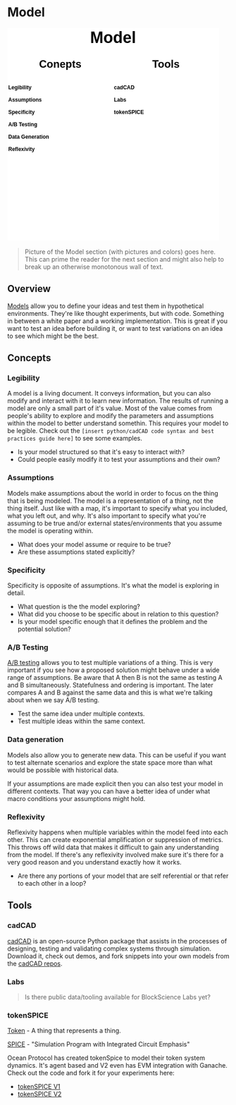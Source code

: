# Model

![](img/cag-map-0.0.3-model.png)

> Picture of the Model section (with pictures and colors) goes here. This can prime the reader for the next section and might also help to break up an otherwise monotonous wall of text.

## Overview

[Models](https://en.wikipedia.org/wiki/Model) allow you to define your ideas and test them in hypothetical environments. They're like thought experiments, but with code. Something in between a white paper and a working implementation. This is great if you want to test an idea before building it, or want to test variations on an idea to see which might be the best.

## Concepts

### Legibility

A model is a living document. It conveys information, but you can also modify and interact with it to learn new information. The results of running a model are only a small part of it's value. Most of the value comes from people's ability to explore and modify the parameters and assumptions within the model to better understand somethin. This requires your model to be legible. Check out the `[insert python/cadCAD code syntax and best practices guide here]` to see some examples.

- Is your model structured so that it's easy to interact with?
- Could people easily modify it to test your assumptions and their own?

### Assumptions

Models make assumptions about the world in order to focus on the thing that is being modeled. The model is a representation of a thing, not the thing itself. Just like with a map, it's important to specify what you included, what you left out, and why. It's also important to specify what you're assuming to be true and/or external states/environments that you assume the model is operating within.

- What does your model assume or require to be true?
- Are these assumptions stated explicitly?

### Specificity

Specificity is opposite of assumptions. It's what the model is exploring in detail. 

- What question is the the model exploring?
- What did you choose to be specific about in relation to this question?
- Is your model specific enough that it defines the problem and the potential solution?

### A/B Testing

[A/B testing](https://en.wikipedia.org/wiki/A/B_testing) allows you to test multiple variations of a thing. This is very important if you see how a proposed solution might behave under a wide range of assumptions. Be aware that A then B is not the same as testing A and B simultaneously. Statefulness and ordering is important. The later compares A and B against the same data and this is what we're talking about when we say A/B testing.

- Test the same idea under multiple contexts.
- Test multiple ideas within the same context.

### Data generation

Models also allow you to generate new data. This can be useful if you want to test alternate scenarios and explore the state space more than what would be possible with historical data. 

If your assumptions are made explicit then you can also test your model in different contexts. That way you can have a better idea of under what macro conditions your assumptions might hold.

### Reflexivity

Reflexivity happens when multiple variables within the model feed into each other. This can create exponential amplification or suppression of metrics. This throws off wild data that makes it difficult to gain any understanding from the model. If there's any reflexivity involved make sure it's there for a very good reason and you understand exactly how it works.

- Are there any portions of your model that are self referential or that refer to each other in a loop?

## Tools

### cadCAD

[cadCAD](https://cadcad.org/) is an open-source Python package that assists in the processes of designing, testing and validating complex systems through simulation. Download it, check out demos, and fork snippets into your own models from the [cadCAD repos](https://github.com/cadCAD-org).

### Labs

> Is there public data/tooling available for BlockScience Labs yet?

### tokenSPICE

[Token](https://en.wikipedia.org/wiki/Token) - A thing that represents a thing.

[SPICE](https://en.wikipedia.org/wiki/SPICE) - "Simulation Program with Integrated Circuit Emphasis"

Ocean Protocol has created tokenSpice to model their token system dynamics. It's agent based and V2 even has EVM integration with Ganache. Check out the code and fork it for your experiments here:

- [tokenSPICE V1](https://github.com/oceanprotocol/tokenspice)
- [tokenSPICE V2](https://github.com/oceanprotocol/tokenspice2)

